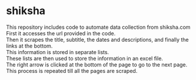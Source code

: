 # shiksha
This repository includes code to automate data collection from shiksha.com<br>
First it accesses the url provided in the code.<br>
Then it scrapes the title, subtitle, the dates and descriptions, and finally the links at the bottom.<br>
This information is stored in separate lists.<br>
These lists are then used to store the information in an excel file.<br>
The right arrow is clicked at the bottom of the page to go to the next page.<br>
This process is repeated till all the pages are scraped.
